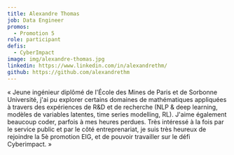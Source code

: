 ```yaml
---
title: Alexandre Thomas
job: Data Engineer
promos:
  - Promotion 5
role: participant
defis: 
  - CyberImpact
image: img/alexandre-thomas.jpg
linkedin: https://www.linkedin.com/in/alexandrethm/
github: https://github.com/alexandrethm
---
```

« Jeune ingénieur diplômé de l'École des Mines de Paris et de Sorbonne Université, j'ai pu explorer certains domaines de mathématiques appliquées à travers des expériences de R&D et de recherche (NLP & deep learning, modèles de variables latentes, time series modelling, RL). J'aime également beaucoup coder, parfois à mes heures perdues. Très intéressé à la fois par le service public et par le côté entreprenariat, je suis très heureux de rejoindre la 5è promotion EIG, et de pouvoir travailler sur le défi Cyberimpact. »
